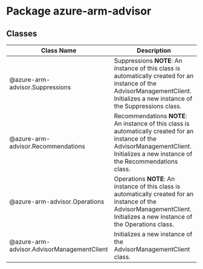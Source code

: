 # Package azure-arm-advisor
## Classes
| Class Name | Description |
|---|---|
| @azure-arm-advisor.Suppressions |Suppressions __NOTE__: An instance of this class is automatically created for an instance of the AdvisorManagementClient. Initializes a new instance of the Suppressions class.|
| @azure-arm-advisor.Recommendations |Recommendations __NOTE__: An instance of this class is automatically created for an instance of the AdvisorManagementClient. Initializes a new instance of the Recommendations class.|
| @azure-arm-advisor.Operations |Operations __NOTE__: An instance of this class is automatically created for an instance of the AdvisorManagementClient. Initializes a new instance of the Operations class.|
| @azure-arm-advisor.AdvisorManagementClient |Initializes a new instance of the AdvisorManagementClient class.|
